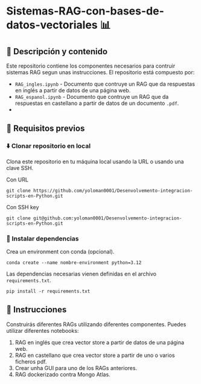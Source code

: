 # Sistemas-RAG-con-bases-de-datos-vectoriales 📊

## :book: Descripción y contenido

Este repositorio contiene los componentes necesarios para contruir sistemas RAG segun unas instrucciones. El repositorio está compuesto por:

- `RAG_ingles.ipynb` - Documento que contruye un RAG que da respuestas en inglés a partir de datos de una página web.
- `RAG_espanol.ipynb` - Documento que contruye un RAG que da respuestas en castellano a partir de datos de un documento `.pdf`.
- 
  
## :wrench: Requisitos previos

### :arrow_down: Clonar repositorio en local

Clona este repositorio en tu máquina local usando la URL o usando una clave SSH.

Con URL

~~~
git clone https://github.com/yoloman0001/Desenvolvemento-integracion-scripts-en-Python.git
~~~

Con SSH key

~~~
git clone git@github.com:yoloman0001/Desenvolvemento-integracion-scripts-en-Python.git
~~~

### :link: Instalar dependencias

Crea un environment con conda (opcional).

~~~
conda create --name nombre-environment python=3.12
~~~

Las dependencias necesarias vienen definidas en el archivo `requirements.txt`.
~~~
pip install -r requirements.txt
~~~

## :bookmark_tabs: Instrucciones

Construirás diferentes RAGs utilizando diferentes componentes. Puedes utilizar diferentes notebooks:
1. RAG en inglés que crea vector store a partir de datos de una página web.
2. RAG en castellano que crea vector store a partir de uno o varios ficheros pdf.
3. Crear unha GUI para uno de los RAGs anteriores.
4. RAG dockerizado contra Mongo Atlas.

